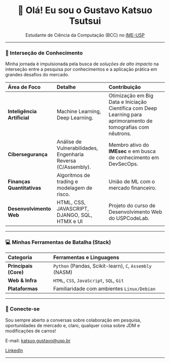 <div align="center">
  <h1>👋 Olá! Eu sou o Gustavo Katsuo Tsutsui</h1>
  
  <p>Estudante de Ciência da Computação (BCC) no <a href="https://www.ime.usp.br/">IME-USP</a> </p>
</div>

---

### 🧠 Interseção de Conhecimento

Minha jornada é impulsionada pela busca de *soluções de alto impacto* na interseção entre a pesquisa por conhecimentos e a aplicação prática em grandes desafios do mercado.

| Área de Foco | Detalhe | Contribuição |
| :--- | :--- | :--- |
| **Inteligência Artificial** | Machine Learning, Deep Learning. | Otimização em Big Data e Iniciação Científica com Deep Learning para aprimoramento de tomografias com nêutrons. |
| **Cibersegurança** | Análise de Vulnerabilidades, Engenharia Reversa (C/Assembly). | Membro ativo do **IMEsec** e em busca de conhecimento em DevSecOps. |
| **Finanças Quantitativas** | Algoritmos de trading e modelagem de risco. | União de ML com o mercado financeiro. |
| **Desenvolvimento Web** | HTML, CSS, JAVASCRIPT, DJANGO, SQL, HTMX e UI | Projeto do curso de Desenvolvimento Web do USPCodeLab. |

---

### 💻 Minhas Ferramentas de Batalha (Stack)

| Categoria | Ferramentas e Linguagens |
| :--- | :--- |
| **Principais (Core)** | `Python` (Pandas, Scikit-learn), `C`, `Assembly` (NASM) |
| **Web & Infra** | `HTML`, `CSS`, `JavaScript`, `SQL`, `Git` |
| **Plataformas** | Familiaridade com ambientes `Linux/Debian` |

---

### 🔗 Conecte-se

Sou sempre aberto a conversas sobre colaboração em pesquisa, oportunidades de mercado e, claro, qualquer coisa sobre JDM e modificações de carros!

E-mail: katsuo.gustavo@usp.br

[LinkedIn](**[https://www.linkedin.com/in/gustavokatsuo/]**)


---
